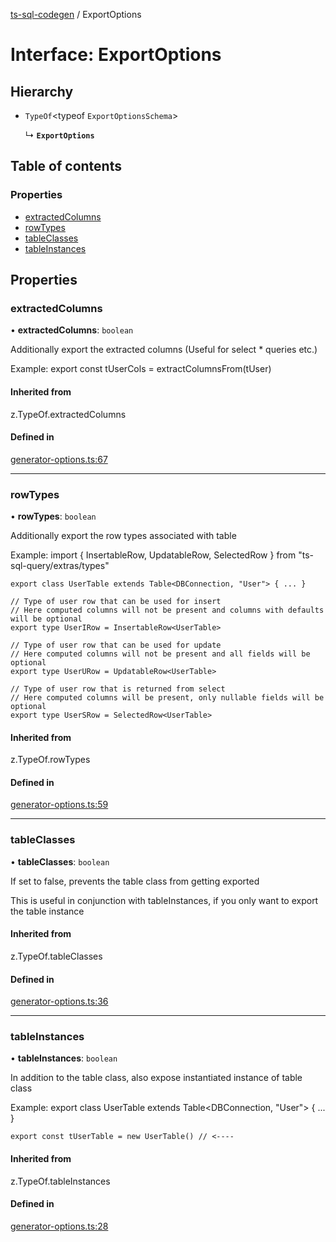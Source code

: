 [ts-sql-codegen](../README.md) / ExportOptions

# Interface: ExportOptions

## Hierarchy

- `TypeOf`<typeof `ExportOptionsSchema`\>

  ↳ **`ExportOptions`**

## Table of contents

### Properties

- [extractedColumns](ExportOptions.md#extractedcolumns)
- [rowTypes](ExportOptions.md#rowtypes)
- [tableClasses](ExportOptions.md#tableclasses)
- [tableInstances](ExportOptions.md#tableinstances)

## Properties

### extractedColumns

• **extractedColumns**: `boolean`

Additionally export the extracted columns (Useful for select * queries etc.)

Example:
    export const tUserCols = extractColumnsFrom(tUser)

#### Inherited from

z.TypeOf.extractedColumns

#### Defined in

[generator-options.ts:67](https://github.com/lorefnon/ts-sql-codegen/blob/76587ea/src/generator-options.ts#L67)

___

### rowTypes

• **rowTypes**: `boolean`

Additionally export the row types associated with table

Example:
    import { InsertableRow, UpdatableRow, SelectedRow } from "ts-sql-query/extras/types"

    export class UserTable extends Table<DBConnection, "User"> { ... }

    // Type of user row that can be used for insert
    // Here computed columns will not be present and columns with defaults will be optional
    export type UserIRow = InsertableRow<UserTable>

    // Type of user row that can be used for update
    // Here computed columns will not be present and all fields will be optional
    export type UserURow = UpdatableRow<UserTable>

    // Type of user row that is returned from select
    // Here computed columns will be present, only nullable fields will be optional
    export type UserSRow = SelectedRow<UserTable>

#### Inherited from

z.TypeOf.rowTypes

#### Defined in

[generator-options.ts:59](https://github.com/lorefnon/ts-sql-codegen/blob/76587ea/src/generator-options.ts#L59)

___

### tableClasses

• **tableClasses**: `boolean`

If set to false, prevents the table class from getting exported

This is useful in conjunction with tableInstances, if you only want to
export the table instance

#### Inherited from

z.TypeOf.tableClasses

#### Defined in

[generator-options.ts:36](https://github.com/lorefnon/ts-sql-codegen/blob/76587ea/src/generator-options.ts#L36)

___

### tableInstances

• **tableInstances**: `boolean`

In addition to the table class, also expose instantiated instance of table class

Example:
    export class UserTable extends Table<DBConnection, "User"> { ... }

    export const tUserTable = new UserTable() // <----

#### Inherited from

z.TypeOf.tableInstances

#### Defined in

[generator-options.ts:28](https://github.com/lorefnon/ts-sql-codegen/blob/76587ea/src/generator-options.ts#L28)
